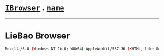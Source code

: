 # [`IBrowser`](/api/main/get-browser.md) . [`name`](../name.md)
---
# LieBao Browser

```sh
Mozilla/5.0 (Windows NT 10.0; WOW64) AppleWebKit/537.36 (KHTML, like Gecko) Chrome/42.0.2311.154 Safari/537.36 LBBROWSER
```